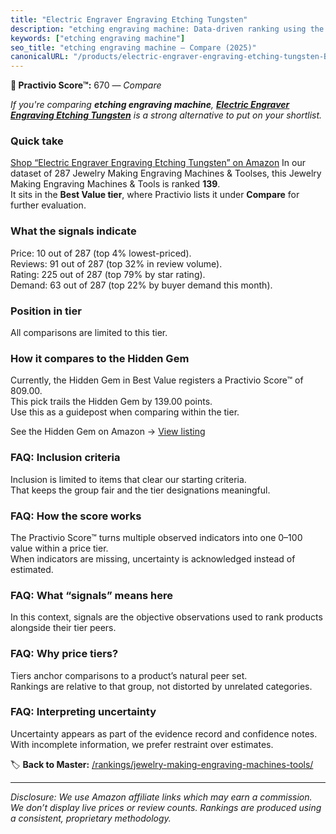 ```yaml
---
title: "Electric Engraver Engraving Etching Tungsten"
description: "etching engraving machine: Data-driven ranking using the Practivio Score™. Positioned by quality, value, demand, findability, momentum."
keywords: ["etching engraving machine"]
seo_title: "etching engraving machine — Compare (2025)"
canonicalURL: "/products/electric-engraver-engraving-etching-tungsten-B0D1R7M1RJ/"
---
```


**🛒 Practivio Score™:** 670 — _Compare_


*If you're comparing **etching engraving machine**, **[Electric Engraver Engraving Etching Tungsten](https://www.amazon.com/dp/B0D1R7M1RJ?tag=practivio-20)** is a strong alternative to put on your shortlist.*
### Quick take
[Shop “Electric Engraver Engraving Etching Tungsten” on Amazon](https://www.amazon.com/dp/B0D1R7M1RJ?tag=practivio-20)
In our dataset of 287 Jewelry Making Engraving Machines & Toolses, this Jewelry Making Engraving Machines & Tools is ranked **139**.  
It sits in the **Best Value tier**, where Practivio lists it under **Compare** for further evaluation.

### What the signals indicate
Price: 10 out of 287 (top 4% lowest-priced).  
Reviews: 91 out of 287 (top 32% in review volume).  
Rating: 225 out of 287 (top 79% by star rating).  
Demand: 63 out of 287 (top 22% by buyer demand this month).

### Position in tier
All comparisons are limited to this tier.

### How it compares to the Hidden Gem
Currently, the Hidden Gem in Best Value registers a Practivio Score™ of 809.00.  
This pick trails the Hidden Gem by 139.00 points.  
Use this as a guidepost when comparing within the tier.  

See the Hidden Gem on Amazon → [View listing](https://www.amazon.com/dp/B077Y86FKJ?tag=practivio-20)

### FAQ: Inclusion criteria
Inclusion is limited to items that clear our starting criteria.  
That keeps the group fair and the tier designations meaningful.

### FAQ: How the score works
The Practivio Score™ turns multiple observed indicators into one 0–100 value within a price tier.  
When indicators are missing, uncertainty is acknowledged instead of estimated.

### FAQ: What “signals” means here
In this context, signals are the objective observations used to rank products alongside their tier peers.

### FAQ: Why price tiers?
Tiers anchor comparisons to a product’s natural peer set.  
Rankings are relative to that group, not distorted by unrelated categories.

### FAQ: Interpreting uncertainty
Uncertainty appears as part of the evidence record and confidence notes.  
With incomplete information, we prefer restraint over estimates.

<!-- Missing template for Compare/CompareWithinPriceClass -->


🏷️ **Back to Master:** [/rankings/jewelry-making-engraving-machines-tools/](/rankings/jewelry-making-engraving-machines-tools/)

---
_Disclosure: We use Amazon affiliate links which may earn a commission. We don’t display live prices or review counts. Rankings are produced using a consistent, proprietary methodology._
